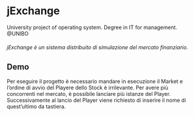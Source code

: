 # jExchange
University project of operating system.
Degree in IT for management. @UNIBO

###### jExchange è un sistema distribuito di simulazione del mercato finanziario.

## Demo
Per eseguire il progetto è necessario mandare in esecuzione il Market e l’ordine di avvio del Playere dello Stock è irrilevante.
Per avere più concorrenti nel mercato, è possibile lanciare più istanze del Player.
Successivamente al lancio del Player viene richiesto di inserire il nome di quest’ultimo da tastiera.
